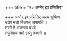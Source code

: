 +++
title = "१० अग्नेर् इव प्रसितिर्"

+++
अग्नेर् इव प्रसितिर् अस्य शुष्मिण  
उतेव मत्तो विलपन्न् अपायति ।  
तस्मै ते अरुणाय बभ्रवे  
तपुर्मघाय नमो ऽस्तु तक्मने ॥